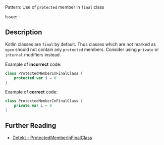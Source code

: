 Pattern: Use of `protected` member in `final` class

Issue: -

## Description

Kotlin classes are `final` by default. Thus classes which are not marked as `open` should not contain any `protected` members. Consider using `private` or `internal` modifiers instead.

Example of **incorrect** code:

```kotlin
class ProtectedMemberInFinalClass {
    protected var i = 0
}
```

Example of **correct** code:

```kotlin
class ProtectedMemberInFinalClass {
    private var i = 0
}
```

## Further Reading

* [Detekt - ProtectedMemberInFinalClass](https://detekt.dev/docs/rules/style/#protectedmemberinfinalclass)